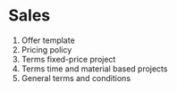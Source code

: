 # Sales

1. Offer template 
2. Pricing policy
3. Terms fixed-price project
4. Terms time and material based projects
5. General terms and conditions 